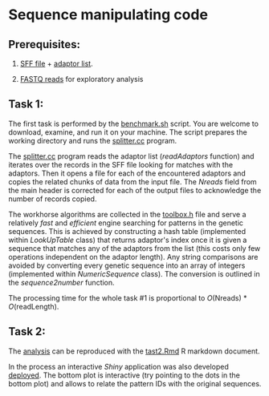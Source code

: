 # Sequence manipulating code

## Prerequisites:

1. [SFF file](http://dl.dropbox.com/u/68829208/test.sff.zip) + [adaptor list](http://dl.dropbox.com/u/68829208/ionXpress_barcode.txt).

2. [FASTQ reads](http://dl.dropbox.com/u/68829208/testReads.fastq.gz) for exploratory analysis

## Task 1:

The first task is performed by the [benchmark.sh](https://github.com/koskot77/sophia/blob/master/benchmark.sh) script.
You are welcome to download, examine, and run it on your machine.
The script prepares the working directory and runs the [splitter.cc](https://github.com/koskot77/sophia/blob/master/splitter.cc) program.

The [splitter.cc](https://github.com/koskot77/sophia/blob/master/splitter.cc) program reads the adaptor list (_readAdaptors_ function) 
and iterates over the records in the SFF file looking for matches with the adaptors. Then it opens a file for each of the encountered
adaptors and copies the related chunks of data from the input file. The _Nreads_ field from the main header is corrected for each of
the output files to acknowledge the number of records copied.

The workhorse algorithms are collected in the [toolbox.h](https://github.com/koskot77/sophia/blob/master/toolbox.h) file and serve
a relatively *fast* and *efficient* engine searching for patterns in the genetic sequences. This is achieved by constructing a
hash table (implemented within _LookUpTable_ class) that returns adaptor's index once it is given a sequence that matches any of
the adaptors from the list (this costs only few operations independent on the adaptor length). Any string comparisons are avoided
by converting every genetic sequence into an array of integers (implemented within _NumericSequence_ class). The conversion is 
outlined in the _sequence2number_ function.

The processing time for the whole task #1 is proportional to  _O_(Nreads) * _O_(readLength).

## Task 2:

The [analysis](https://www.dropbox.com/s/japvy2quk7kxnqk/task2.pdf) can be reproduced with the
[tast2.Rmd](https://github.com/koskot77/sophia/blob/master/task2.Rmd) R markdown document.

In the process an interactive _Shiny_ application was also developed [deployed](https://koskot77.shinyapps.io/sophia/).
The bottom plot is interactive (try pointing to the dots in the bottom plot) and allows to relate the pattern IDs with
the original sequences.
